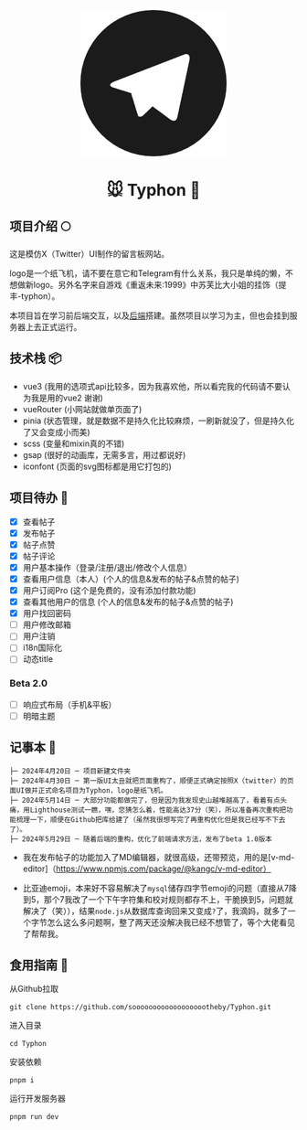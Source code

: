 <p align="center">
<img style="text-align:center;" src="https://raw.githubusercontent.com/sooooooooooooooooootheby/Typhon/main/logo.png" />
</p>
<h1 align="center" style="color: #1B1B1B">🐭 Typhon 🐹</h1>

## 项目介绍 🌕
这是模仿X（Twitter）UI制作的留言板网站。

logo是一个纸飞机，请不要在意它和Telegram有什么关系，我只是单纯的懒，不想做新logo。另外名字来自游戏《重返未来:1999》中苏芙比大小姐的挂饰（提丰-typhon）。

本项目旨在学习前后端交互，以及[后端](https://github.com/sooooooooooooooooootheby/Typhon-back-end)搭建。虽然项目以学习为主，但也会挂到服务器上去正式运行。

## 技术栈 📦
- vue3 (我用的选项式api比较多，因为我喜欢他，所以看完我的代码请不要认为我是用的vue2 谢谢)
- vueRouter (小网站就做单页面了)
- pinia (状态管理，就是数据不是持久化比较麻烦，一刷新就没了，但是持久化了又会变成小而美)
- scss (变量和mixin真的不错)
- gsap (很好的动画库，无需多言，用过都说好)
- iconfont (页面的svg图标都是用它打包的)

## 项目待办 📓
- [x] 查看帖子
- [x] 发布帖子
- [x] 帖子点赞
- [x] 帖子评论
- [x] 用户基本操作（登录/注册/退出/修改个人信息）
- [x] 查看用户信息（本人）(个人的信息&发布的帖子&点赞的帖子)
- [x] 用户订阅Pro (这个是免费的，没有添加付款功能)
- [x] 查看其他用户的信息 (个人的信息&发布的帖子&点赞的帖子)
- [x] 用户找回密码
- [ ] 用户修改邮箱
- [ ] 用户注销
- [ ] i18n国际化
- [ ] 动态title

### Beta 2.0
- [ ] 响应式布局（手机&平板）
- [ ] 明暗主题

## 记事本 📖
```
├─ 2024年4月20日 ─ 项目新建文件夹
├─ 2024年4月30日 ─ 第一版UI太丑就把页面重构了，顺便正式确定按照X（twitter）的页面UI做并正式命名项目为Typhon，logo是纸飞机。
├─ 2024年5月14日 ─ 大部分功能都做完了，但是因为我发现史山越堆越高了，看着有点头痛，用Lighthouse测试一瞧，嘿，您猜怎么着，性能高达37分（笑），所以准备再次重构把功能梳理一下，顺便在Github把库给建了（虽然我很想写完了再重构优化但是我已经写不下去了）。
├─ 2024年5月29日 ─ 随着后端的重构，优化了前端请求方法，发布了beta 1.0版本
```

- 我在发布帖子的功能加入了MD编辑器，就很高级，还带预览，用的是[v-md-editor]（https://www.npmjs.com/package/@kangc/v-md-editor）

- 比亚迪emoji，本来好不容易解决了`mysql`储存四字节emoji的问题（直接从7降到5，那个7我改了一个下午字符集和校对规则都存不上，干脆换到5，问题就解决了（笑）），结果`node.js`从数据库查询回来又变成`?`了，我滴妈，就多了一个字节怎么这么多问题啊，整了两天还没解决我已经不想管了，等个大佬看见了帮帮我。

## 食用指南 🍬
从Github拉取
```
git clone https://github.com/sooooooooooooooooootheby/Typhon.git
```

进入目录
```
cd Typhon
```

安装依赖
```
pnpm i
```

运行开发服务器
```
pnpm run dev
```

